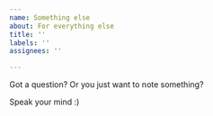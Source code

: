```yaml
---
name: Something else
about: For everything else
title: ''
labels: ''
assignees: ''

---
```


Got a question?
Or you just want to note something?

Speak your mind :)
